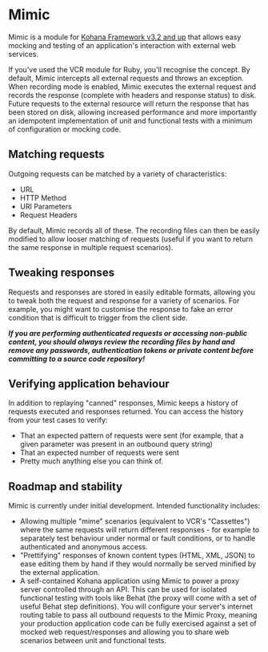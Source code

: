 # Mimic

Mimic is a module for [Kohana Framework v3.2 and up](http://kohanaframework.org)
that allows easy mocking and testing of an application's interaction with external
web services.

If you've used the VCR module for Ruby, you'll recognise the concept. By default,
Mimic intercepts all external requests and throws an exception. When recording mode
is enabled, Mimic executes the external request and records the response (complete
with headers and response status) to disk. Future requests to the external resource
will return the response that has been stored on disk, allowing increased performance
and more importantly an idempotent implementation of unit and functional tests with
a minimum of configuration or mocking code.

## Matching requests
Outgoing requests can be matched by a variety of characteristics:

* URL
* HTTP Method
* URI Parameters
* Request Headers

By default, Mimic records all of these. The recording files can then be easily
modified to allow looser matching of requests (useful if you want to return the
same response in multiple request scenarios).

## Tweaking responses
Requests and responses are stored in easily editable formats, allowing you to tweak
both the request and response for a variety of scenarios. For example, you might
want to customise the response to fake an error condition that is difficult
to trigger from the client side.

***If you are performing authenticated requests or accessing non-public content,
you should always review the recording files by hand and remove any passwords,
authentication tokens or private content before committing to a source code
repository!***

## Verifying application behaviour
In addition to replaying "canned" responses, Mimic keeps a history of requests
executed and responses returned. You can access the history from your test cases
to verify:

* That an expected pattern of requests were sent (for example, that a given 
  parameter was present in an outbound query string)
* That an expected number of requests were sent
* Pretty much anything else you can think of.

## Roadmap and stability
Mimic is currently under initial development. Intended functionality includes:

* Allowing multiple "mime" scenarios (equivalent to VCR's "Cassettes") where the
  same requests will return different responses - for example to separately test
  behaviour under normal or fault conditions, or to handle authenticated and 
  anonymous access.
* "Prettifying" responses of known content types (HTML, XML, JSON) to ease editing
  them by hand if they would normally be served minified by the external application.
* A self-contained Kohana application using Mimic to power a proxy server controlled
  through an API. This can be used for isolated functional testing with tools like
  Behat (the proxy will come with a set of useful Behat step definitions). You will
  configure your server's internet routing table to pass all outbound requests to
  the Mimic Proxy, meaning your production application code can be fully exercised
  against a set of mocked web request/responses and allowing you to share web scenarios
  between unit and functional tests.